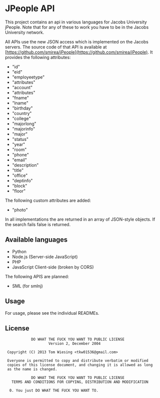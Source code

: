 # JPeople API

This project contains an api in various languages for Jacobs University jPeople. Note that for any of these to work you have to be in the Jacobs University network. 

All APIs use the new JSON access which is implemented on the Jacobs servers. The source code of that API is available at [https://github.com/smirea/jPeople](https://github.com/smirea/jPeople). It provides the following attributes: 
	
* "id"
* "eid"
* "employeetype"
* "attributes"
* "account"
* "attributes"
* "fname"
* "lname"
* "birthday"
* "country"
* "college"
* "majorlong"
* "majorinfo"
* "major"
* "status"
* "year"
* "room"
* "phone"
* "email"
* "description"
* "title"
* "office"
* "deptinfo"
* "block"
* "floor"

The following custom attributes are added: 

* "photo"

In all implementations the are returned in an array of JSON-style objects. If the search fails false is returned. 

## Available languages

* Python
* Node.js (Server-side JavaScript)
* PHP
* JavaScript Client-side (broken by CORS)

The following APIS are planned: 

* SML (for smlnj)


## Usage

For usage, please see the individual READMEs. 

## License

```
            DO WHAT THE FUCK YOU WANT TO PUBLIC LICENSE
                    Version 2, December 2004

 Copyright (C) 2013 Tom Wiesing <tkw01536@gmail.com>

 Everyone is permitted to copy and distribute verbatim or modified
 copies of this license document, and changing it is allowed as long
 as the name is changed.

            DO WHAT THE FUCK YOU WANT TO PUBLIC LICENSE
   TERMS AND CONDITIONS FOR COPYING, DISTRIBUTION AND MODIFICATION

  0. You just DO WHAT THE FUCK YOU WANT TO.
  ```